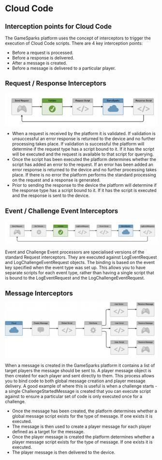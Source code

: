 # Cloud Code

## Interception points for Cloud Code

The GameSparks platform uses the concept of interceptors to trigger the execution of Cloud Code scripts. There are 4 key interception points:

  * Before a request is processed.
  * Before a response is delivered.
  * After a message is created.
  * Before a message is delivered to a particular player.

## Request / Response Interceptors

![](img/CloudCode/1.png)

  * When a request is received by the platform it is validated. If validation is unsuccessful an error response is returned to the device and no further processing takes place. If validation is successful the platform will determine if the request type has a script bound to it. If it has the script will be executed and the request is available to that script for querying.
  * Once the script has been executed the platform determines whether the script has added an error to the request. If an error has been added an error response is returned to the device and no further processing takes place. If there is no error the platform performs the standard processing on the request and a response is generated.
  * Prior to sending the response to the device the platform will determine if the response type has a script bound to it. If it has the script is executed and the response is sent to the device.

## Event / Challenge Event Interceptors

![](img/CloudCode/2.png)

Event and Challenge Event processors are specialised versions of the standard Request interceptors. They are executed against LogEventRequest and LogChallengeEventRequest objects. The binding is based on the event key specified when the event type was set up. This allows you to have separate scripts for each event type, rather than having a single script that is bound to the LogEventRequest and the LogChallengeEventRequest.

## Message Interceptors

![](img/CloudCode/3.png)

When a message is created in the GameSparks platform it contains a list of target players the message should be sent to. A player message object is then created for each player and sent directly to them. This process allows you to bind code to both global message creation and player message delivery. A good example of where this is useful is when a challenge starts - a single ChallengeStartedMessage is created that you can execute script against to ensure a particular set of code is only executed once for a challenge.

  * Once the message has been created, the platform determines whether a global message script exists for the type of message. If one exists it is executed.
  * The message is then used to create a player message for each player defined as a target for the message.
  * Once the player message is created the platform determines whether a player message script exists for the type of message. If one exists it is executed.
  * The player message is then delivered to the device.
